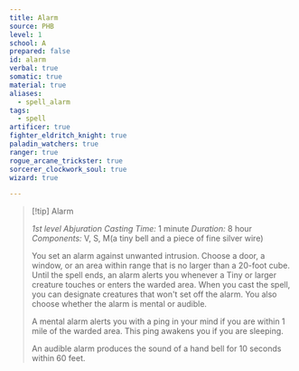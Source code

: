 ```yaml
---
title: Alarm
source: PHB
level: 1
school: A
prepared: false
id: alarm
verbal: true
somatic: true
material: true
aliases:
  - spell_alarm
tags:
  - spell
artificer: true
fighter_eldritch_knight: true
paladin_watchers: true
ranger: true
rogue_arcane_trickster: true
sorcerer_clockwork_soul: true
wizard: true

---
```

>[!tip] Alarm
>
> *1st level Abjuration*
> *Casting Time:* 1 minute
> *Duration:* 8 hour
> *Components:* V, S, M(a tiny bell and a piece of fine silver wire)
>
>You set an alarm against unwanted intrusion. Choose a door, a window, or an area within range that is no larger than a 20-foot cube. Until the spell ends, an alarm alerts you whenever a Tiny or larger creature touches or enters the warded area. When you cast the spell, you can designate creatures that won't set off the alarm. You also choose whether the alarm is mental or audible.
>
>A mental alarm alerts you with a ping in your mind if you are within 1 mile of the warded area. This ping awakens you if you are sleeping.
>
>An audible alarm produces the sound of a hand bell for 10 seconds within 60 feet.
>

